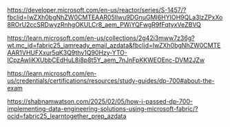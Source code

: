 https://developer.microsoft.com/en-us/reactor/series/S-1457/?fbclid=IwZXh0bgNhZW0CMTEAAR05llwu9DGnuGMI6HYIOH9QLa3lzZPxXo8ROrU2ccSRDwyzRnhgOKULCr8_aem_PWiYQFwgR9fFqtyxVeZBVQ

https://learn.microsoft.com/en-us/collections/2g42i3mww7z36g?wt.mc_id=fabric25_iamready_email_azdata&fbclid=IwZXh0bgNhZW0CMTEAAR1VHUFXxur5qK3Q9thv1Q90Hzy-YTO-ICpzAwliKXUbbCEdHuL8i8p8t5Y_aem_7nJnFpKKWEOEnc-DVM2JZw

https://learn.microsoft.com/en-us/credentials/certifications/resources/study-guides/dp-700#about-the-exam

https://shabnamwatson.com/2025/02/05/how-i-passed-dp-700-implementing-data-engineering-solutions-using-microsoft-fabric/?ocid=fabric25_learntogether_prep_azdata
